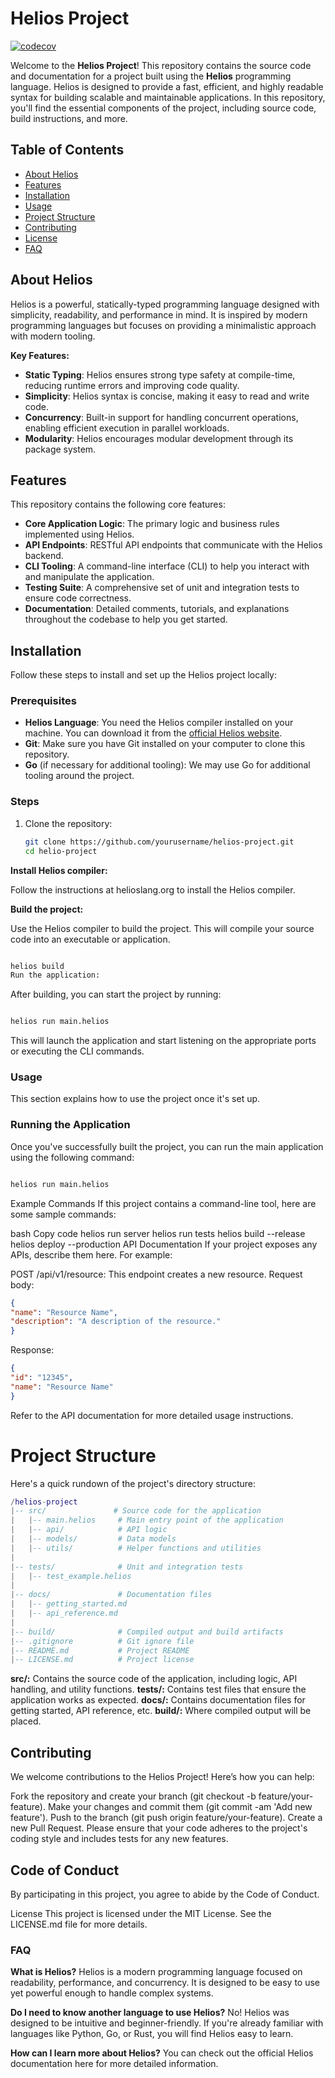 # **Helios Project**
[![codecov](https://codecov.io/github/TheAlchemistKE/helios/graph/badge.svg?token=IYXT51mo60)](https://codecov.io/github/TheAlchemistKE/helios)

Welcome to the **Helios Project**! This repository contains the source code and documentation for a project built using the **Helios** programming language. Helios is designed to provide a fast, efficient, and highly readable syntax for building scalable and maintainable applications. In this repository, you'll find the essential components of the project, including source code, build instructions, and more.

## **Table of Contents**
- [About Helios](#about-helios)
- [Features](#features)
- [Installation](#installation)
- [Usage](#usage)
- [Project Structure](#project-structure)
- [Contributing](#contributing)
- [License](#license)
- [FAQ](#faq)

## **About Helios**

Helios is a powerful, statically-typed programming language designed with simplicity, readability, and performance in mind. It is inspired by modern programming languages but focuses on providing a minimalistic approach with modern tooling.

**Key Features:**
- **Static Typing**: Helios ensures strong type safety at compile-time, reducing runtime errors and improving code quality.
- **Simplicity**: Helios syntax is concise, making it easy to read and write code.
- **Concurrency**: Built-in support for handling concurrent operations, enabling efficient execution in parallel workloads.
- **Modularity**: Helios encourages modular development through its package system.

## **Features**

This repository contains the following core features:

- **Core Application Logic**: The primary logic and business rules implemented using Helios.
- **API Endpoints**: RESTful API endpoints that communicate with the Helios backend.
- **CLI Tooling**: A command-line interface (CLI) to help you interact with and manipulate the application.
- **Testing Suite**: A comprehensive set of unit and integration tests to ensure code correctness.
- **Documentation**: Detailed comments, tutorials, and explanations throughout the codebase to help you get started.

## **Installation**

Follow these steps to install and set up the Helios project locally:

### Prerequisites

- **Helios Language**: You need the Helios compiler installed on your machine. You can download it from the [official Helios website](https://www.helioslang.org).
- **Git**: Make sure you have Git installed on your computer to clone this repository.
- **Go** (if necessary for additional tooling): We may use Go for additional tooling around the project.

### Steps

1. Clone the repository:

   ```bash
   git clone https://github.com/yourusername/helios-project.git
   cd helio-project
**Install Helios compiler:**

Follow the instructions at helioslang.org to install the Helios compiler.

**Build the project:**

Use the Helios compiler to build the project. This will compile your source code into an executable or application.

```bash

helios build
Run the application:
```

After building, you can start the project by running:

```bash

helios run main.helios
```
This will launch the application and start listening on the appropriate ports or executing the CLI commands.

### Usage
This section explains how to use the project once it's set up.

### Running the Application

Once you've successfully built the project, you can run the main application using the following command:

```bash

helios run main.helios
```
Example Commands
If this project contains a command-line tool, here are some sample commands:

bash
Copy code
helios run server
helios run tests
helios build --release
helios deploy --production
API Documentation
If your project exposes any APIs, describe them here. For example:

POST /api/v1/resource: This endpoint creates a new resource.
Request body:
```json
{
"name": "Resource Name",
"description": "A description of the resource."
}
```
Response:
```json
{
"id": "12345",
"name": "Resource Name"
}
```
Refer to the API documentation for more detailed usage instructions.

# Project Structure

Here's a quick rundown of the project's directory structure:

```lua
/helios-project
|-- src/               # Source code for the application
|   |-- main.helios     # Main entry point of the application
|   |-- api/            # API logic
|   |-- models/         # Data models
|   |-- utils/          # Helper functions and utilities
|
|-- tests/              # Unit and integration tests
|   |-- test_example.helios
|
|-- docs/               # Documentation files
|   |-- getting_started.md
|   |-- api_reference.md
|
|-- build/              # Compiled output and build artifacts
|-- .gitignore          # Git ignore file
|-- README.md           # Project README
|-- LICENSE.md          # Project license
```
**src/:** Contains the source code of the application, including logic, API handling, and utility functions.
**tests/:** Contains test files that ensure the application works as expected.
**docs/:** Contains documentation files for getting started, API reference, etc.
**build/:** Where compiled output will be placed.
## Contributing
We welcome contributions to the Helios Project! Here’s how you can help:

Fork the repository and create your branch (git checkout -b feature/your-feature).
Make your changes and commit them (git commit -am 'Add new feature').
Push to the branch (git push origin feature/your-feature).
Create a new Pull Request.
Please ensure that your code adheres to the project's coding style and includes tests for any new features.

## Code of Conduct
By participating in this project, you agree to abide by the Code of Conduct.

License
This project is licensed under the MIT License. See the LICENSE.md file for more details.

### FAQ

**What is Helios?**
Helios is a modern programming language focused on readability, performance, and concurrency. It is designed to be easy to use yet powerful enough to handle complex systems.

**Do I need to know another language to use Helios?**
No! Helios was designed to be intuitive and beginner-friendly. If you're already familiar with languages like Python, Go, or Rust, you will find Helios easy to learn.

**How can I learn more about Helios?**
You can check out the official Helios documentation here for more detailed information.